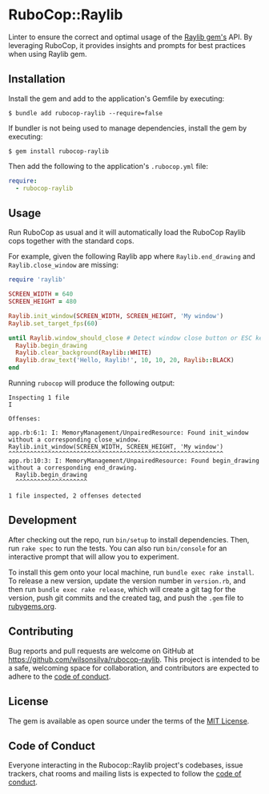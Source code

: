 # RuboCop::Raylib

Linter to ensure the correct and optimal usage of the [Raylib gem's](https://github.com/wilsonsilva/raylib-ruby) API.
By leveraging RuboCop, it provides insights and prompts for best practices when using Raylib gem.

## Installation

Install the gem and add to the application's Gemfile by executing:

    $ bundle add rubocop-raylib --require=false

If bundler is not being used to manage dependencies, install the gem by executing:

    $ gem install rubocop-raylib

Then add the following to the application's `.rubocop.yml` file:

```yaml
require:
  - rubocop-raylib
```

## Usage

Run RuboCop as usual and it will automatically load the RuboCop Raylib cops together with the standard cops.

For example, given the following Raylib app where `Raylib.end_drawing` and `Raylib.close_window` are missing:

```ruby
require 'raylib'

SCREEN_WIDTH = 640
SCREEN_HEIGHT = 480

Raylib.init_window(SCREEN_WIDTH, SCREEN_HEIGHT, 'My window')
Raylib.set_target_fps(60)

until Raylib.window_should_close # Detect window close button or ESC key
  Raylib.begin_drawing
  Raylib.clear_background(Raylib::WHITE)
  Raylib.draw_text('Hello, Raylib!', 10, 10, 20, Raylib::BLACK)
end
```

Running `rubocop` will produce the following output:

```
Inspecting 1 file
I

Offenses:

app.rb:6:1: I: MemoryManagement/UnpairedResource: Found init_window without a corresponding close_window.
Raylib.init_window(SCREEN_WIDTH, SCREEN_HEIGHT, 'My window')
^^^^^^^^^^^^^^^^^^^^^^^^^^^^^^^^^^^^^^^^^^^^^^^^^^^^^^^^^^^^
app.rb:10:3: I: MemoryManagement/UnpairedResource: Found begin_drawing without a corresponding end_drawing.
  Raylib.begin_drawing
  ^^^^^^^^^^^^^^^^^^^^

1 file inspected, 2 offenses detected
```

## Development

After checking out the repo, run `bin/setup` to install dependencies. Then, run `rake spec` to run the tests.
You can also run `bin/console` for an interactive prompt that will allow you to experiment.

To install this gem onto your local machine, run `bundle exec rake install`. To release a new version, update the
version number in `version.rb`, and then run `bundle exec rake release`, which will create a git tag for the version,
push git commits and the created tag, and push the `.gem` file to [rubygems.org](https://rubygems.org).

## Contributing

Bug reports and pull requests are welcome on GitHub at https://github.com/wilsonsilva/rubocop-raylib. This project is
intended to be a safe, welcoming space for collaboration, and contributors are expected to adhere to the
[code of conduct](https://github.com/wilsonsilva/rubocop-raylib/blob/main/CODE_OF_CONDUCT.md).

## License

The gem is available as open source under the terms of the [MIT License](https://opensource.org/licenses/MIT).

## Code of Conduct

Everyone interacting in the Rubocop::Raylib project's codebases, issue trackers, chat rooms and mailing lists is
expected to follow the [code of conduct](https://github.com/wilsonsilva/rubocop-raylib/blob/main/CODE_OF_CONDUCT.md).
